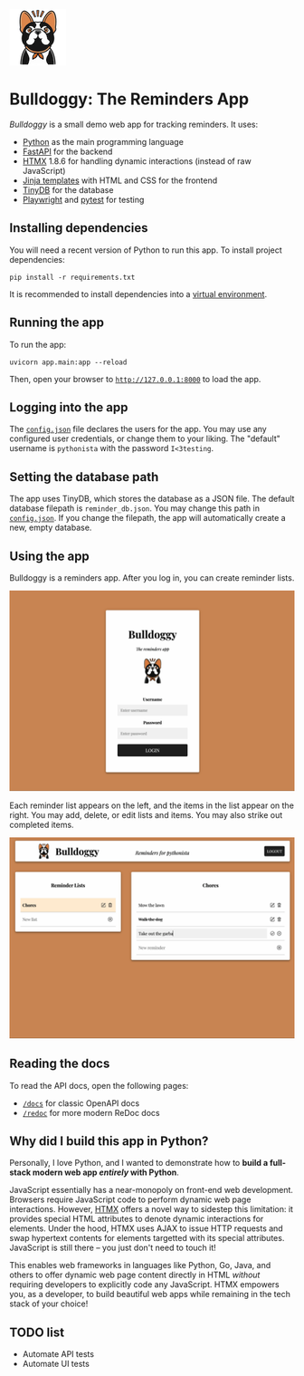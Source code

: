 ![Bulldoggy Logo](static/img/logos/bulldoggy-100px.png)

# Bulldoggy: The Reminders App

*Bulldoggy* is a small demo web app for tracking reminders.
It uses:

* [Python](https://www.python.org/) as the main programming language
* [FastAPI](https://fastapi.tiangolo.com/) for the backend
* [HTMX](https://htmx.org/) 1.8.6 for handling dynamic interactions (instead of raw JavaScript)
* [Jinja templates](https://jinja.palletsprojects.com/en/3.1.x/) with HTML and CSS for the frontend
* [TinyDB](https://tinydb.readthedocs.io/en/latest/index.html) for the database
* [Playwright](https://playwright.dev/python/) and [pytest](https://docs.pytest.org/) for testing


## Installing dependencies

You will need a recent version of Python to run this app.
To install project dependencies:

```
pip install -r requirements.txt
```

It is recommended to install dependencies into a [virtual environment](https://docs.python.org/3/library/venv.html).


## Running the app

To run the app:

```
uvicorn app.main:app --reload
```

Then, open your browser to [`http://127.0.0.1:8000`](http://127.0.0.1:8000) to load the app.


## Logging into the app

The [`config.json`](config.json) file declares the users for the app.
You may use any configured user credentials, or change them to your liking.
The "default" username is `pythonista` with the password `I<3testing`.


## Setting the database path

The app uses TinyDB, which stores the database as a JSON file.
The default database filepath is `reminder_db.json`.
You may change this path in [`config.json`](config.json).
If you change the filepath, the app will automatically create a new, empty database.


## Using the app

Bulldoggy is a reminders app.
After you log in, you can create reminder lists.

![Bulldoggy login](static/img/readme/bulldoggy-login.png)

Each reminder list appears on the left,
and the items in the list appear on the right.
You may add, delete, or edit lists and items.
You may also strike out completed items.

![Bulldoggy reminders](static/img/readme/bulldoggy-reminders.png)


## Reading the docs

To read the API docs, open the following pages:

* [`/docs`](http://127.0.0.1:8000/docs) for classic OpenAPI docs
* [`/redoc`](http://127.0.0.1:8000/redoc) for more modern ReDoc docs


## Why did I build this app in Python?

Personally, I love Python, and I wanted to demonstrate how to **build a full-stack modern web app *entirely* with Python**.

JavaScript essentially has a near-monopoly on front-end web development.
Browsers require JavaScript code to perform dynamic web page interactions.
However, [HTMX](https://htmx.org/) offers a novel way to sidestep this limitation:
it provides special HTML attributes to denote dynamic interactions for elements.
Under the hood, HTMX uses AJAX to issue HTTP requests and swap hypertext contents for elements targetted with its special attributes.
JavaScript is still there – you just don't need to touch it!

This enables web frameworks in languages like Python, Go, Java, and others to offer dynamic web page content
directly in HTML *without* requiring developers to explicitly code any JavaScript.
HTMX empowers you, as a developer, to build beautiful web apps while remaining in the tech stack of your choice!


## TODO list

* Automate API tests
* Automate UI tests
